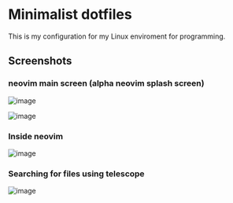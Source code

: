 # Minimalist dotfiles
This is my configuration for my Linux enviroment for programming.
## Screenshots
### neovim main screen (alpha neovim splash screen)
![image](https://github.com/OmarAzizi/dotfiles/assets/110500643/b4155ddf-1f9a-43f7-ade6-3509efaf47d6)

![image](https://github.com/OmarAzizi/dotfiles/assets/110500643/bdc1bd54-b2cb-4811-9806-069412401d1d)

### Inside neovim
![image](https://github.com/OmarAzizi/dotfiles/assets/110500643/5886f9cb-b623-4e52-be15-cc247f1371a2)

### Searching for files using telescope 
![image](https://github.com/OmarAzizi/dotfiles/assets/110500643/06101527-1238-4f11-b274-10ce02b3f371)
